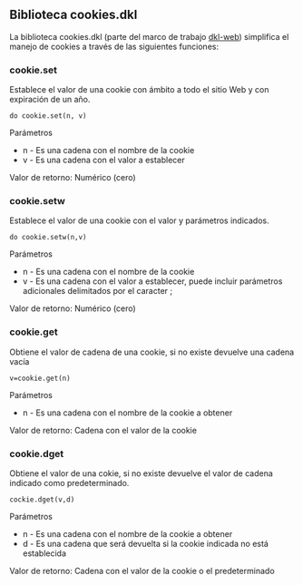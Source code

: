 ## Biblioteca cookies.dkl

La biblioteca cookies.dkl (parte del marco de trabajo [dkl-web](https://github.com/Induxsoft/dkl-web)) simplifica el manejo de cookies a través de las siguientes funciones:

### cookie.set
Establece el valor de una cookie con ámbito a todo el sitio Web y con expiración de un año.
``` DKL
do cookie.set(n, v)
```

Parámetros
* n - Es una cadena con el nombre de la cookie
* v - Es una cadena con el valor a establecer

Valor de retorno: Numérico (cero)

### cookie.setw
Establece el valor de una cookie con el valor y parámetros indicados.
``` DKL
do cookie.setw(n,v)
```

Parámetros
* n - Es una cadena con el nombre de la cookie
* v - Es una cadena con el valor a establecer, puede incluir parámetros adicionales delimitados por el caracter ;

Valor de retorno: Numérico (cero)

### cookie.get
Obtiene el valor de cadena de una cookie, si no existe devuelve una cadena vacía
``` DKL
v=cookie.get(n)
```

Parámetros
* n - Es una cadena con el nombre de la cookie a obtener

Valor de retorno: Cadena con el valor de la cookie

### cookie.dget
Obtiene el valor de una cokie, si no existe devuelve el valor de cadena indicado como predeterminado.
``` DKL
cockie.dget(v,d)
```

Parámetros
* n - Es una cadena con el nombre de la cookie a obtener
* d - Es una cadena que será devuelta si la cookie indicada no está establecida

Valor de retorno: Cadena con el valor de la cookie o el predeterminado
